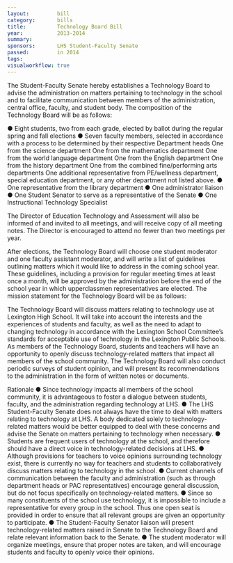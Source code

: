 ```yaml
---  
layout:         bill
category:       bills
title:          Technology Board Bill
year:           2013-2014
summary:        
sponsors:       LHS Student-Faculty Senate
passed:         in 2014
tags:           
visualworkflow: true
---
```


The Student-Faculty Senate hereby establishes a Technology Board to advise the administration on matters pertaining to technology in the school and to facilitate communication between members of the administration, central office, faculty, and student body. The composition of the Technology Board will be as follows:

●    Eight students, two from each grade, elected by ballot during the regular spring and fall elections
●    Seven faculty members, selected in accordance with a process to be determined by their respective Department heads
      One from the science department
      One from the mathematics department
      One from the world language department
      One from the English department
      One from the history department
      One from the combined fine/performing arts departments
      One additional representative from PE/wellness department, special education department, or any other department not listed above.
●    One representative from the library department
●    One administrator liaison
●    One Student Senator to serve as a representative of the Senate
●    One Instructional Technology Specialist

The Director of Education Technology and Assessment will also be informed of and invited to all meetings, and will receive copy of all meeting notes. The Director is encouraged to attend no fewer than two meetings per year.

After elections, the Technology Board will choose one student moderator and one faculty assistant moderator, and will write a list of guidelines outlining matters which it would like to address in the coming school year. These guidelines, including a provision for regular meeting times at least once a month, will be approved by the administration before the end of the school year in which upperclassmen representatives are elected. The mission statement for the Technology Board will be as follows:

The Technology Board will discuss matters relating to technology use at Lexington High School. It will take into account the interests and the experiences of students and faculty, as well as the need to adapt to changing technology in accordance with the Lexington School Committee’s standards for acceptable use of technology in the Lexington Public Schools. As members of the Technology Board, students and teachers will have an opportunity to openly discuss technology-related matters that impact all members of the school community. The Technology Board will also conduct periodic surveys of student opinion, and will present its recommendations to the administration in the form of written notes or documents. 

Rationale 
●    Since technology impacts all members of the school community, it is advantageous to foster a dialogue between students, faculty, and the administration regarding technology at LHS.
●    The LHS Student-Faculty Senate does not always have the time to deal with matters relating to technology at LHS. A body dedicated solely to technology-related matters would be better equipped to deal with these concerns and advise the Senate on matters pertaining to technology when necessary.
●    Students are frequent users of technology at the school, and therefore should have a direct voice in technology-related decisions at LHS.
●    Although provisions for teachers to voice opinions surrounding technology exist, there is currently no way for teachers and students to collaboratively discuss matters relating to technology in the school. 
●    Current channels of communication between the faculty and administration (such as through department heads or PAC representatives) encourage general discussion, but do not focus specifically on technology-related matters.
●    Since so many constituents of the school use technology, it is impossible to include a representative for every group in the school. Thus one open seat is provided in order to ensure that all relevant groups are given an opportunity to participate.
●    The Student-Faculty Senator liaison will present technology-related matters raised in Senate to the Technology Board and  relate relevant information back to the Senate.
●    The student moderator will organize meetings, ensure that proper notes are taken, and will encourage students and faculty to openly voice their opinions.

